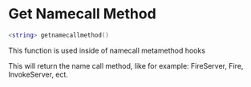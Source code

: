 # Get Namecall Method
```lua
<string> getnamecallmethod()
```
This function is used inside of namecall metamethod hooks

This will return the name call method, like for example: FireServer, Fire, InvokeServer, ect.